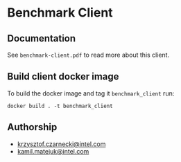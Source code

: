 # Benchmark Client

## Documentation

See `benchmark-client.pdf` to read more about this client.

## Build client docker image

To build the docker image and tag it `benchmark_client` run:
```
docker build . -t benchmark_client
```

## Authorship

* krzysztof.czarnecki@intel.com
* kamil.matejuk@intel.com
